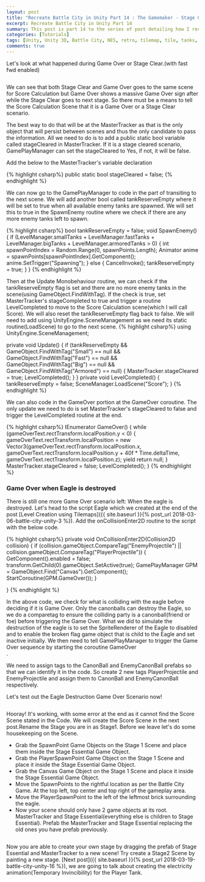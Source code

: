 ```yaml
---
layout: post
title: "Recreate Battle City in Unity Part 14 : The Gamemaker - Stage Cleared or Game Over"
excerpt: Recreate Battle City in Unity Part 14
summary: This post is part 14 to the series of post detailing how I recreate Battle City in Unity
categories: [Tutorials]
tags: [Unity, Unity 3D, Battle City, NES, retro, tilemap, tile, tanks, gaming, classic]
comments: true
---
```


Let's look at what happened during Game Over or Stage Clear.(with fast fwd enabled)

<img src="{{ site.baseurl }}/images/BattleCity_StageClear_GameOver_1.gif" alt="">

We can see that both Stage Clear and Game Over goes to the same scene for Score Calculation but Game Over shows a massive Game Over sign after while the Stage Clear goes to next stage. So there must be a means to tell the Score Calculation Scene that it is a Game Over or a Stage Clear scenario. 

The best way to do that will be at the <keyword>MasterTracker</keyword> as that is the only object that will persist between scenes and thus the only candidate to pass the information. All we need to do is to add a <keyword>public static bool</keyword> variable called <keyword>stageCleared</keyword> in MasterTracker. If it is a stage cleared scenario, GamePlayManager can set the stageCleared to Yes, if not, it will be false.

Add the below to the MasterTracker's variable declaration

{% highlight csharp%}
public static bool stageCleared = false;
{% endhighlight %}

We can now go to the <keyword>GamePlayManager</keyword> to code in the part of transiting to the next scene. We will add another bool called <keyword>tankReserveEmpty</keyword> where it will be set to true when all available enemy tanks are spawned. We will set this to true in the SpawnEnemy routine where we check if there are any more enemy tanks left to spawn.

{% highlight csharp%}
bool tankReserveEmpty = false;
void SpawnEnemy()
{
    if (LevelManager.smallTanks + LevelManager.fastTanks + LevelManager.bigTanks + LevelManager.armoredTanks > 0)
    {
        int spawnPointIndex = Random.Range(0, spawnPoints.Length);
        Animator anime = spawnPoints[spawnPointIndex].GetComponent<Animator>();
        anime.SetTrigger("Spawning");
    }
    else
    {
        CancelInvoke();
        tankReserveEmpty = true;
    }
}
{% endhighlight %}

Then at the Update Monobehaviour routine, we can check if the tankReserveEmpty flag is set and there are no more enemy tanks in the scene(using GameObject.FindWithTag). If the check is true, set MasterTracker's stageCompleted to true and trigger a routine <keyword>LevelCompleted</keyword> to move to the Score Calculation scene(which I will call Score). We will also reset the tankReserveEmpty flag back to false. We will need to add <keyword>using UnityEngine.SceneManagement</keyword> as we need its static routine(<keyword>LoadScene</keyword>) to go to the next scene.
{% highlight csharp%}
using UnityEngine.SceneManagement;

private void Update()
{
    if (tankReserveEmpty && GameObject.FindWithTag("Small") == null && GameObject.FindWithTag("Fast") == null && GameObject.FindWithTag("Big") == null && GameObject.FindWithTag("Armored") == null)
    {
    	MasterTracker.stageCleared = true;
        LevelCompleted();
    }
}
private void LevelCompleted()
{
    tankReserveEmpty = false;
    SceneManager.LoadScene("Score");
}
{% endhighlight %}

We can also code in the GameOver portion at the GameOver coroutine. The only update we need to do is set MasterTracker's stageCleared to false and trigger the LevelCompleted routine at the end.

{% highlight csharp%}
IEnumerator GameOver()
{
    while (gameOverText.rectTransform.localPosition.y < 0)
    {
        gameOverText.rectTransform.localPosition = new Vector3(gameOverText.rectTransform.localPosition.x, gameOverText.rectTransform.localPosition.y + 40f * Time.deltaTime, gameOverText.rectTransform.localPosition.z);
        yield return null;
    }
    MasterTracker.stageCleared = false;
    LevelCompleted();
}
{% endhighlight %}

### Game Over when Eagle is destroyed

There is still one more Game Over scenario left: When the eagle is destroyed. Let's head to the script <keyword>Eagle</keyword> which we created at the end of the post [Level Creation using Tilemaps]({{ site.baseurl }}{% post_url 2018-03-06-battle-city-unity-3 %}). Add the onCollisionEnter2D routine to the script with the below code.

{% highlight csharp%}
private void OnCollisionEnter2D(Collision2D collision)
{
    if (collision.gameObject.CompareTag("EnemyProjectile") || collision.gameObject.CompareTag("PlayerProjectile"))
    {
        GetComponent<SpriteRenderer>().enabled = false;
        transform.GetChild(0).gameObject.SetActive(true);
        GamePlayManager GPM = GameObject.Find("Canvas").GetComponent<GamePlayManager>();
        StartCoroutine(GPM.GameOver());
    }

}
{% endhighlight %}

<div class="info">In the above code, we check for what is colliding with the eagle before deciding if it is Game Over. Only the canonballs can destroy the Eagle, so we do a comparetag to ensure the colliding party is a canonball(friend or foe) before triggering the Game Over. What we did to simulate the destruction of the eagle is to set the SpriteRenderer of the Eagle to disabled and to enable the broken flag game object that is child to the Eagle and set inactive initially. We then need to tell GamePlayManager to trigger the Game Over sequence by starting the coroutine GameOver</div>.

We need to assign tags to the <keyword>CanonBall</keyword> and <keyword>EnemyCanonBall</keyword> prefabs so that we can identify it in the code. So create 2 new tags <keyword>PlayerProjectile</keyword> and <keyword>EnemyProjectile</keyword> and assign them to CanonBall and EnemyCanonBall respectively.

Let's test out the Eagle Destruction Game Over Scenario now!

<img src="{{ site.baseurl }}/images/BattleCity_StageClear_GameOver_2.gif" alt="">

Hooray! It's working, with some error at the end as it cannot find the Score Scene stated in the Code. We will create the Score Scene in the next post.<keyword>Rename the Stage you are in as Stage1</keyword>. Before we leave let's do some housekeeping on the Scene. 

* Grab the SpawnPoint Game Objects on the Stage 1 Scene and place them inside the Stage Essential Game Object. 
* Grab the PlayerSpawnPoint Game Object on the Stage 1 Scene and place it inside the Stage Essential Game Object. 
* Grab the Canvas Game Object on the Stage 1 Scene and place it inside the Stage Essential Game Object. 
* Move the SpawnPoints to the rightful location as per the Battle City Game. At the top left, top center and top right of the gameplay area.
* Move the PlayerSpawnPoint to the left of the leftmost brick surrounding the eagle.
* Now your scene should only have 2 game objects at its root. MasterTracker and Stage Essential(everything else is children to Stage Essential). Prefab the MasterTracker and Stage Essential replacing the old ones you have prefab previously.
<img src="{{ site.baseurl }}/images/BattleCity_StageClear_GameOver_3.png" alt="">

Now you are able to create your own stage by dragging the prefab of Stage Essential and MasterTracker to a new scene! Try create a <keyword>Stage2</keyword> Scene by painting a new stage. [Next post]({{ site.baseurl }}{% post_url 2018-03-19-battle-city-unity-16 %}), we are going to talk about creating the electricity animation(Temporary Invincibility) for the Player Tank.